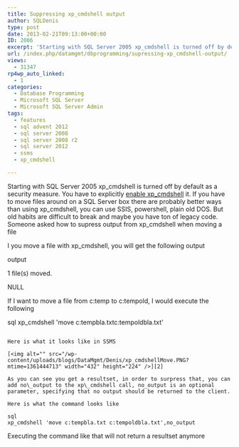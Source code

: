 ```yaml
---
title: Suppressing xp_cmdshell output
author: SQLDenis
type: post
date: 2013-02-21T09:13:00+00:00
ID: 2006
excerpt: 'Starting with SQL Server 2005 xp_cmdshell is turned off by default as a security measure. You have to explicitly enable xp_cmdshell it. If you have to move files around on a SQL Server box there are probably better ways than using xp_cmdshell, you can use SSIS,&hellip;'
url: /index.php/datamgmt/dbprogramming/supressing-xp_cmdshell-output/
views:
  - 31347
rp4wp_auto_linked:
  - 1
categories:
  - Database Programming
  - Microsoft SQL Server
  - Microsoft SQL Server Admin
tags:
  - features
  - sql advent 2012
  - sql server 2008
  - sql server 2008 r2
  - sql server 2012
  - ssms
  - xp_cmdshell

---
```

Starting with SQL Server 2005 xp_cmdshell is turned off by default as a security measure. You have to explicitly [enable xp_cmdshell][1] it. If you have to move files around on a SQL Server box there are probably better ways than using xp\_cmdshell, you can use SSIS, powershell, plain old DOS. But old habits are difficult to break and maybe you have ton of legacy code. Someone asked how to supress output from xp\_cmdshell when moving a file

I you move a file with xp_cmdshell, you will get the following output
  
output
  
1 file(s) moved.
  
NULL

If I want to move a file from c:temp to c:tempold, I would execute the following

sql
xp_cmdshell 'move c:tempbla.txtc:tempoldbla.txt'
```

Here is what it looks like in SSMS

[<img alt="" src="/wp-content/uploads/blogs/DataMgmt/Denis/xp_cmdshellMove.PNG?mtime=1361444713" width="432" height="224" />][2]

As you can see you get a resultset, in order to surpress that, you can add no\_output to the xp\_cmdshell call, no_output is an optional parameter, specifying that no output should be returned to the client.

Here is what the command looks like

sql
xp_cmdshell 'move c:tempbla.txt c:tempoldbla.txt',no_output
```

Executing the command like that will not return a resultset anymore

 [1]: /index.php/DataMgmt/DataDesign/how-to-enable-xp_cmdshell-on-sql-server-2005
 [2]: /wp-content/uploads/blogs/DataMgmt/Denis/xp_cmdshellMove.PNG?mtime=1361444713